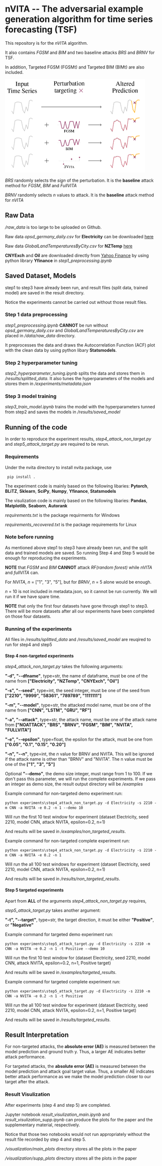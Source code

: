 # nVITA -- The adversarial example generation algorithm for time series forecasting (TSF)

This repository is for the *nVITA* algorithm.

It also contains *FGSM* and *BIM* and two baseline attacks *BRS* and *BRNV* for TSF.

In addition, Targeted FGSM (FGSMt) and Targeted BIM (BIMt) are also included.

<img src="./visualization/main_plots/frontpage.png"
     alt="All three attacks in this package"
     width="462.5"
     height="308" />

*BRS* randomly selects the *sign* of the perturbation. It is the **baseline** attack method for *FGSM*, *BIM* and *FullVITA*

*BRNV* randomly selects *n* values to attack. It is the **baseline** attack method for *nVITA*

## Raw Data

*/raw_data* is too large to be uploaded on Github.

Raw data *opsd_germany_daily.csv* for **Electricity** can be downloaded [here](https://www.kaggle.com/datasets/mvianna10/germany-electricity-power-for-20062017)

Raw data *GlobalLandTemperaturesByCity.csv* for **NZTemp** [here](https://www.kaggle.com/datasets/berkeleyearth/climate-change-earth-surface-temperature-data)

**CNYExch** and **Oil** are downloaded directly from [Yahoo Finance](https://finance.yahoo.com/) by using python library **Yfinance** in *step1_preprocessing.ipynb*

## Saved Dataset, Models

step1 to step3 have already been run, and result files (split data, trained model) are saved in the result directory.

Notice the experiments cannot be carried out without those result files.

### Step 1 data preprocessing

*step1_preprocessing.ipynb* **CANNOT** be run without *opsd_germany_daily.csv* and *GlobalLandTemperaturesByCity.csv* are placed in */data/raw_data* directory.

It preprocesses the data and draws the Autocorrelation Function (ACF) plot with the clean data by using python libary **Statsmodels**.

### Step 2 hyperparameter tuning

*step2_hyperparameter_tuning.ipynb* splits the data and stores them in */results/splitted_data*. It also tunes the hyperparameters of the models and stores them in */experiments/metadata.json*

### Step 3 model training

*step3_train_model.ipynb* trains the model with the hyperparameters tunned from step2 and saves the models in */results/saved_model*

## Running of the code

In order to reproduce the experiment results, *step4_attack_non_target.py*  and *step5_attack_target.py* are required to be rerun.

### Requirements

Under the nvita directory to install nvita package, use

```console
 pip install .
```

The experiment code is mainly based on the following libaries: **Pytorch**, **BLiTZ**, **Sklearn**, **SciPy**, **Numpy**, **Yfinance**, **Statsmodels**

The visulization code is mainly based on the following libaries: **Pandas**, **Matplotlib**, **Seaborn**, **Autorank**

*requirements.txt* is the package requirments for Windows

*requirements_recovered.txt* is the package requirements for Linux

### Note before running

As mentioned above step1 to step3 have already been run, and the split data and trained models are saved. So running Step 4 and Step 5 would be enough for reproducing the experiments.

**NOTE** that *FGSM* and *BIM* **CANNOT** attack *RF(random forest)* while *nVITA* and *fullVITA* can.

For *NVITA*, *n* = ["1", "3", "5"], but for *BRNV*, *n* = 5 alone would be enough.

*n* = 10 is not included in metadata.json, so it cannot be run currently. We will run it if we have spare time.

**NOTE** that only the first four datasets have gone through step1 to step3. There will be more datasets after all our experiments have been completed on those four datasets.

### Running of the experiments

All files in */results/splitted_data* and */results/saved_model* are reuqired to run for step4 and step5

#### Step 4 non-targeted experiments

*step4_attack_non_target.py* takes the following arguments:

**"-d", "--dfname"**, type=str, the name of dataframe, must be one of the name from **["Electricity", "NZTemp", "CNYExch", "Oil"]**

**"-s", "--seed"**, type=int, the seed integer, must be one of the seed from **["2210", "9999", "58361", "789789", "1111111"]**

**"-m", "--model"**, type=str, the attacked model name, must be one of the name from **["CNN", "LSTM", "GRU", "RF"]**

**"-a", "--attack"**, type=str, the attack name,  must be one of the attack name from **["NOATTACK", "BRS", "BRNV", "FGSM", "BIM", "NVITA", "FULLVITA"]**

**"-e", "--epsilon"**, type=float, the epsilon for the attack, must be one from **["0.05", "0.1", "0.15", "0.20"]**

**"-n", "--n"**, type=int, the *n* value for BRNV and NVITA. This will be ignored if the attack name is other than "BRNV" and "NVITA". The n value must be one of the **["1", "3", "5"]**

Optional **"--demo"**, the demo size integer, must range from 1 to 100. If we don't pass this parameter, we will run the complete experiments. If we pass an integer as demo size, the result output directory will be */examples*

Example command for non-targeted demo experiment run:

```console
python experiments\step4_attack_non_target.py -d Electricity -s 2210 -m CNN -a NVITA -e 0.2 -n 1 --demo 10
```

Will run the first 10 test window for experiment (dataset Electricity, seed 2210, model CNN, attack NVITA, epsilon=0.2, n=1)

And results will be saved in */examples/non_targeted_results*.

Example command for non-targeted complete experiment run:

```console
python experiments\step4_attack_non_target.py -d Electricity -s 2210 -m CNN -a NVITA -e 0.2 -n 1
```

Will run the all 100 test windows for experiment (dataset Electricity, seed 2210, model CNN, attack NVITA, epsilon=0.2, n=1)

And results will be saved in */results/non_targeted_results*.

#### Step 5 targeted experiments

Apart from **ALL** of the arguments *step4_attack_non_target.py* requires,

*step5_attack_target.py* takes another argument:

**"-t", "--target"**, type=str, the target direction, it must be either **"Positive"**, or **"Negative"**

Example command for targeted demo experiment run:

```console
python experiments\step5_attack_target.py -d Electricity -s 2210 -m CNN -a NVITA -e 0.2 -n 1 -t Positive --demo 10
```

Will run the first 10 test window for (dataset Electricity, seed 2210, model CNN, attack NVITA, epsilon=0.2, n=1, Positive target)

And results will be saved in */examples/targeted_results*.

Example command for targeted complete experiment run:

```console
python experiments\step5_attack_target.py -d Electricity -s 2210 -m CNN -a NVITA -e 0.2 -n 1 -t Positive
```

Will run the all 100 test window for experiment (dataset Electricity, seed 2210, model CNN, attack NVITA, epsilon=0.2, n=1, Positive target)

And results will be saved in */results/targeted_results*.

## Result Interpretation

For non-targeted attacks, the **absolute error (AE)** is measured between the model prediction and ground truth y. Thus, a larger AE indicates better attack performance.

For targeted attacks, the **absolute error (AE)** is measured between the model prediction and attack goal target value. Thus, a smaller AE indicates better attack performance as we make the model prediction closer to our target after the attack.

### Result Visulization

After experiments (step 4 and step 5) are completed.

Jupyter notebook *result_visulization_main.ipynb* and *result_visulization_supp.ipynb* can produce the plots for the paper and the supplementary material, respectively.

Notice that those two notebooks would not run appropriately without the result file recorded by step 4 and step 5.

*/visualization/main_plots* directory stores all the plots in the paper

*/visualization/supp_plots* directory stores all the plots in the paper
